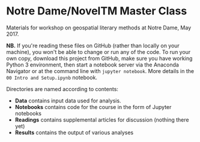 # Notre Dame/NovelTM Master Class 

Materials for workshop on geospatial literary methods at Notre Dame, May 2017.

**NB.** If you're reading these files on GitHub (rather than locally on your machine), you won't be able to change or run any of the code. To run your own copy, download this project from GitHub, make sure you have working Python 3 environment, then start a notebook server via the Anaconda Navigator or at the command line with `jupyter notebook`. More details in the `00 Intro and Setup.ipynb` notebook.

Directories are named according to contents:

* **Data** contains input data used for analysis.
* **Notebooks** contains code for the course in the form of Jupyter notebooks
* **Readings** contains supplemental articles for discussion (nothing there yet)
* **Results** contains the output of various analyses
